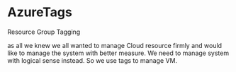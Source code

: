 # AzureTags
Resource Group Tagging

as all we knew we all wanted to manage Cloud resource firmly and would like to manage the system with better measure. We need to manage system with logical sense instead. So we use tags to manage VM. 

